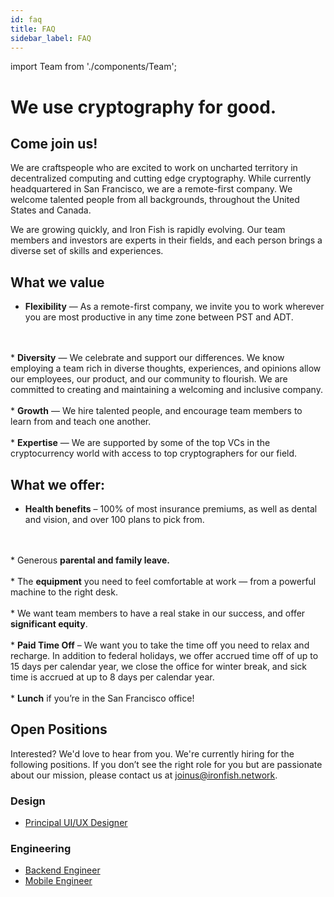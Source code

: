 ```yaml
---
id: faq
title: FAQ
sidebar_label: FAQ
---
```


import Team from './components/Team';

<div className="maxWidthContainer">

# We use cryptography for good. 

## Come join us! 

  We are craftspeople who are excited to work on uncharted territory in decentralized computing and cutting edge cryptography. While currently headquartered in San Francisco, we are a remote-first company. We welcome talented people from all backgrounds, throughout the United States and Canada. 
  
  We are growing quickly, and Iron Fish is rapidly evolving. Our team members and investors are experts in their fields, and each person brings a diverse set of skills and experiences.  

  <Team />

## What we value
  * <b>Flexibility</b> — As a remote-first company, we invite you to work wherever you are most productive in any time zone between PST and ADT.
  <br />
  <br />
  * <b>Diversity</b> — We celebrate and support our differences. We know employing a team rich in diverse thoughts, experiences, and opinions allow our employees, our product, and our community to flourish. We are committed to creating and maintaining a welcoming and inclusive company.
  <br />
  <br />
  * <b>Growth</b> — We hire talented people, and encourage team members to learn from and teach one another.
  <br />
  <br />
  * <b>Expertise</b> — We are supported by some of the top VCs in the cryptocurrency world with access to top cryptographers for our field.

## What we offer:
  * <b>Health benefits</b> – 100% of most insurance premiums, as well as dental and vision, and over 100 plans to pick from.
  <br />
  <br />
  * Generous <b>parental and family leave.</b>
  <br />
  <br />
  * The <b>equipment</b> you need to feel comfortable at work — from a powerful machine to the right desk.
  <br />
  <br />
  * We want team members to have a real stake in our success, and offer <b>significant equity</b>. 
  <br />
  <br />
  * <b>Paid Time Off</b> – We want you to take the time off you need to relax and recharge. In addition to federal holidays, we offer accrued time off of up to 15 days per calendar year, we close the office for winter break, and sick time is accrued at up to 8 days per calendar year.
  <br />
  <br />
  * <b>Lunch</b> if you’re in the San Francisco office!

<section className="section"> 

# Open Positions
  Interested? We'd love to hear from you. We're currently hiring for the following positions. If you don’t see the right role for you but are passionate about our mission, please contact us at joinus@ironfish.network. 

### Design 
  * <a href="/jd-designer">Principal UI/UX Designer</a>
  
### Engineering 
  * <a href="/jd-backend">Backend Engineer</a>
  * <a href="/jd-mobile">Mobile Engineer</a>

</section>
</div>
